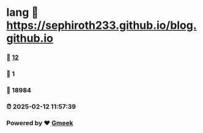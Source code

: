# lang :link: https://sephiroth233.github.io/blog.github.io 
### :page_facing_up: [12](https://sephiroth233.github.io/blog.github.io/tag.html) 
### :speech_balloon: 1 
### :hibiscus: 18984 
### :alarm_clock: 2025-02-12 11:57:39 
### Powered by :heart: [Gmeek](https://github.com/Meekdai/Gmeek)

